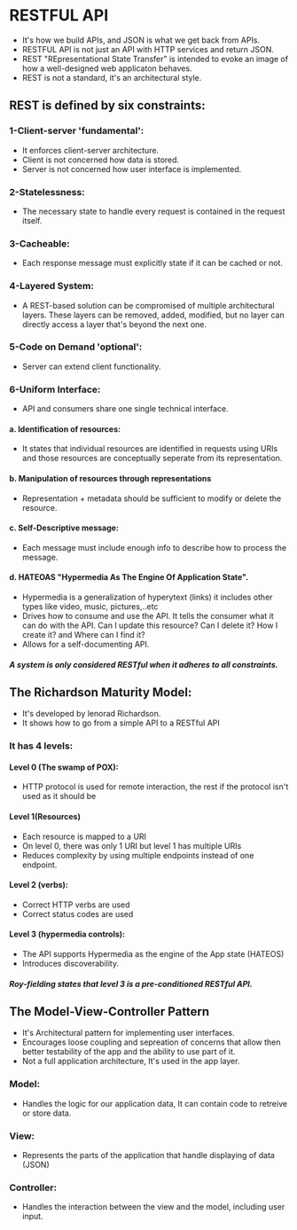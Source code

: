 # RESTFUL API
* It's how we build APIs, and JSON is what we get back from APIs.
* RESTFUL API is not just an API with HTTP services and return JSON.
* REST "REpresentational State Transfer" is intended to evoke an image of how a well-designed web applicaton behaves.
* REST is not a standard, it's an architectural style.

## REST is defined by six constraints:
### 1-Client-server 'fundamental':
* It enforces client-server architecture.
* Client is not concerned how data is stored.
* Server is not concerned how user interface is implemented.

### 2-Statelessness: 
* The necessary state to handle every request is contained in the request itself.

### 3-Cacheable:
* Each response message must explicitly state if it can be cached or not.

### 4-Layered System:
* A REST-based solution can be compromised of multiple architectural layers. These layers can be removed, 
added, modified, but no layer can directly access a layer that's beyond the next one.

### 5-Code on Demand 'optional':
* Server can extend client functionality.

### 6-Uniform Interface:
* API and consumers share one single technical interface.

#### a. Identification of resources: 
* It states that individual resources are identified in requests
using URIs and those resources are conceptually seperate from its representation.

#### b. Manipulation of resources through representations
* Representation + metadata should be sufficient to modify or delete the resource.

#### c. Self-Descriptive message:
* Each message must include enough info to describe how to process the message.

#### d. HATEOAS "Hypermedia As The Engine Of Application State".
* Hypermedia is a generalization of hyperytext (links) it includes other types like video, music, pictures,..etc
* Drives how to consume and use the API. It tells the consumer what it can do with the API. Can I update this resource? Can I delete it? How I create it? and Where can I find it?
* Allows for a self-documenting API.

##### A system is only considered RESTful when it adheres to all constraints.

## The Richardson Maturity Model:
* It's developed by lenorad Richardson.
* It shows how to go from a simple API to a RESTful API

### It has 4 levels:

#### Level 0 (The swamp of POX):
* HTTP protocol is used for remote interaction, the rest if the protocol isn't used as it should be 

#### Level 1(Resources)
* Each resource is mapped to a URI
* On level 0, there was only 1 URI but level 1 has multiple URIs
* Reduces complexity by using multiple endpoints instead of one endpoint.

#### Level 2 (verbs):
* Correct HTTP verbs are used
* Correct status codes are used 

#### Level 3 (hypermedia controls):
* The API supports Hypermedia as the engine of the App state (HATEOS)
* Introduces discoverability.

##### Roy-fielding states that level 3 is a pre-conditioned RESTful API.


## The Model-View-Controller Pattern
* It's Architectural pattern for implementing user interfaces.
* Encourages loose coupling and sepreation of concerns that allow then better testability of the app and the ability to use part of it.
* Not a full application architecture, It's used in the app layer.

### Model:
* Handles the logic for our application data, It can contain code to retreive or store data.

### View:
* Represents the parts of the application that handle displaying of data (JSON)

### Controller:
* Handles the interaction between the view and the model, including user input.
